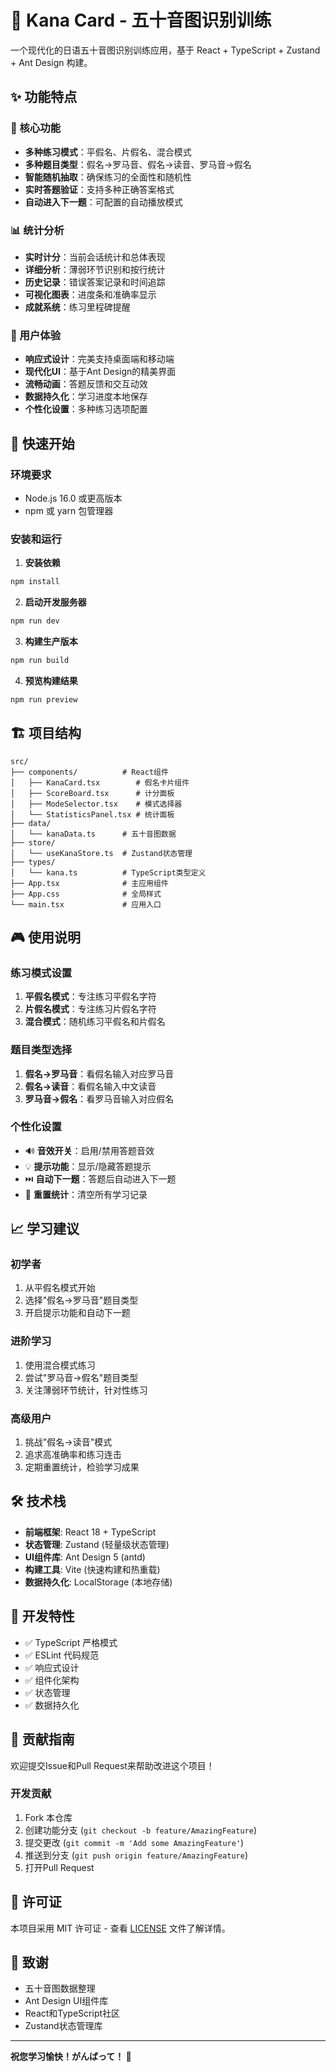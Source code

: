 # 🎌 Kana Card - 五十音图识别训练

一个现代化的日语五十音图识别训练应用，基于 React + TypeScript + Zustand + Ant Design 构建。

## ✨ 功能特点

### 🎯 核心功能
- **多种练习模式**：平假名、片假名、混合模式
- **多种题目类型**：假名→罗马音、假名→读音、罗马音→假名
- **智能随机抽取**：确保练习的全面性和随机性
- **实时答题验证**：支持多种正确答案格式
- **自动进入下一题**：可配置的自动播放模式

### 📊 统计分析
- **实时计分**：当前会话统计和总体表现
- **详细分析**：薄弱环节识别和按行统计
- **历史记录**：错误答案记录和时间追踪
- **可视化图表**：进度条和准确率显示
- **成就系统**：练习里程碑提醒

### 🎨 用户体验
- **响应式设计**：完美支持桌面端和移动端
- **现代化UI**：基于Ant Design的精美界面
- **流畅动画**：答题反馈和交互动效
- **数据持久化**：学习进度本地保存
- **个性化设置**：多种练习选项配置

## 🚀 快速开始

### 环境要求
- Node.js 16.0 或更高版本
- npm 或 yarn 包管理器

### 安装和运行

1. **安装依赖**
```bash
npm install
```

2. **启动开发服务器**
```bash
npm run dev
```

3. **构建生产版本**
```bash
npm run build
```

4. **预览构建结果**
```bash
npm run preview
```

## 🏗️ 项目结构

```
src/
├── components/          # React组件
│   ├── KanaCard.tsx        # 假名卡片组件
│   ├── ScoreBoard.tsx      # 计分面板
│   ├── ModeSelector.tsx    # 模式选择器
│   └── StatisticsPanel.tsx # 统计面板
├── data/
│   └── kanaData.ts      # 五十音图数据
├── store/
│   └── useKanaStore.ts  # Zustand状态管理
├── types/
│   └── kana.ts          # TypeScript类型定义
├── App.tsx              # 主应用组件
├── App.css              # 全局样式
└── main.tsx             # 应用入口
```

## 🎮 使用说明

### 练习模式设置
1. **平假名模式**：专注练习平假名字符
2. **片假名模式**：专注练习片假名字符
3. **混合模式**：随机练习平假名和片假名

### 题目类型选择
1. **假名→罗马音**：看假名输入对应罗马音
2. **假名→读音**：看假名输入中文读音
3. **罗马音→假名**：看罗马音输入对应假名

### 个性化设置
- 🔊 **音效开关**：启用/禁用答题音效
- 💡 **提示功能**：显示/隐藏答题提示
- ⏭️ **自动下一题**：答题后自动进入下一题
- 🔄 **重置统计**：清空所有学习记录

## 📈 学习建议

### 初学者
1. 从平假名模式开始
2. 选择"假名→罗马音"题目类型
3. 开启提示功能和自动下一题

### 进阶学习
1. 使用混合模式练习
2. 尝试"罗马音→假名"题目类型
3. 关注薄弱环节统计，针对性练习

### 高级用户
1. 挑战"假名→读音"模式
2. 追求高准确率和练习连击
3. 定期重置统计，检验学习成果

## 🛠️ 技术栈

- **前端框架**: React 18 + TypeScript
- **状态管理**: Zustand (轻量级状态管理)
- **UI组件库**: Ant Design 5 (antd)
- **构建工具**: Vite (快速构建和热重载)
- **数据持久化**: LocalStorage (本地存储)

## 📝 开发特性

- ✅ TypeScript 严格模式
- ✅ ESLint 代码规范
- ✅ 响应式设计
- ✅ 组件化架构
- ✅ 状态管理
- ✅ 数据持久化

## 🤝 贡献指南

欢迎提交Issue和Pull Request来帮助改进这个项目！

### 开发贡献
1. Fork 本仓库
2. 创建功能分支 (`git checkout -b feature/AmazingFeature`)
3. 提交更改 (`git commit -m 'Add some AmazingFeature'`)
4. 推送到分支 (`git push origin feature/AmazingFeature`)
5. 打开Pull Request

## 📄 许可证

本项目采用 MIT 许可证 - 查看 [LICENSE](LICENSE) 文件了解详情。

## 🙏 致谢

- 五十音图数据整理
- Ant Design UI组件库
- React和TypeScript社区
- Zustand状态管理库

---

**祝您学习愉快！がんばって！ 🎌**